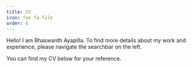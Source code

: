 ```yaml
---
title: CV
icon: fas fa-file
order: 6
---
```


Hello! I am Bhaswanth Ayapilla. To find more details about my work and experience, please navigate the searchbar on the left.

You can find my CV below for your reference.


<object data="/assets/bhaswanth_cv.pdf" width="800" height="500" type='application/pdf'>

